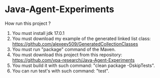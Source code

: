 # Java-Agent-Experiments

How run this project ?

1. You must install jdk 17.0.1
2. You must download my example of the generated linked list class: https://github.com/alexeev509/GeneratedCollectionClasses
3. You must run "package" command of the Maven.
4. You must download this project from this repository: https://github.com/vpa-research/Java-Agent-Experiments
5. You must build it with such command: "clean package -DskipTests".
6. You can run test's with such command: "test".
